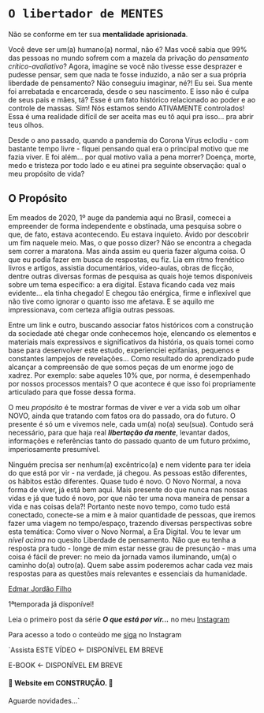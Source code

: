   # `O libertador de MENTES `

Não se conforme em ter sua **mentalidade aprisionada**.

Você deve ser um(a) humano(a) normal, não é? Mas você sabia que 99% das pessoas no mundo sofrem com a mazela da privação do _pensamento crítico-avaliativo_? Agora, imagine se você não tivesse esse desprazer e pudesse pensar, sem que nada te fosse induzido, a não ser a sua própria liberdade de pensamento?
Não conseguiu imaginar, né?! Eu sei. Sua mente foi arrebatada e encarcerada, desde o seu nascimento. E isso não é culpa de seus pais e mães, tá? Esse é um fato histórico relacionado ao poder e ao controle de massas. Sim! Nós estamos sendo ATIVAMENTE controlados! Essa é uma realidade difícil de ser aceita mas eu tô aqui pra isso... pra abrir teus olhos.

Desde o ano passado, quando a pandemia do Corona Vírus eclodiu - com bastante tempo livre - fiquei pensando qual era o principal motivo que me fazia viver. E foi além... por qual motivo valia a pena morrer? Doença, morte, medo e tristeza por todo lado e eu atinei pra seguinte observação: qual o meu propósito de vida?

## O Propósito

Em meados de 2020, 1º auge da pandemia aqui no Brasil, comecei a empreender de forma independente e obstinada, uma pesquisa sobre o que, de fato, estava acontecendo. Eu estava inquieto. Ávido por descobrir um fim naquele meio. Mas, o que posso dizer? Não se encontra a chegada sem correr a maratona. Mas ainda assim eu queria fazer alguma coisa. O que eu podia fazer em busca de respostas, eu fiz. Lia em ritmo frenético livros e artigos, assistia documentários, video-aulas, obras de ficção, dentre outras diversas formas de pesquisa as quais hoje temos disponíveis sobre um tema específico: a era digital. Estava ficando cada vez mais evidente... ela tinha chegado! E chegou tão enérgica, firme e inflexível que não tive como ignorar o quanto isso me afetava. E se aquilo me impressionava, com certeza afligia outras pessoas.

Entre um link e outro, buscando associar fatos históricos com a construção da sociedade até chegar onde conhecemos hoje, elencando os elementos e materiais mais expressivos e significativos da história, os quais tomei como base para desenvolver este estudo, experienciei epifanias, pequenos e constantes lampejos de revelações... Como resultado do aprendizado pude alcançar a compreensão de que somos peças de um enorme jogo de xadrez. Por exemplo: sabe aqueles 10% que, por norma, é desempenhado por nossos processos mentais? O que acontece é que isso foi propriamente articulado para que fosse dessa forma.

O meu _propósito_ é te mostrar formas de viver e ver a vida sob um olhar NOVO, ainda que tratando com fatos ora do passado, ora do futuro. O presente é só um e vivemos nele, cada um(a) no(a) seu(sua). Contudo será necessário, para que haja real _**libertação da mente**_, levantar dados, informações e referências tanto do passado quanto de um futuro próximo, imperiosamente presumível.

Ninguém precisa ser nenhum(a) excêntrico(a) e nem vidente para ter ideia do que está por vir - na verdade, já chegou. As pessoas estão diferentes, os hábitos estão diferentes. Quase tudo é novo. O Novo Normal, a nova forma de viver, já está bem aqui. Mais presente do que nunca nas nossas vidas e já que tudo é novo, por que não ter uma nova maneira de pensar a vida e nas coisas dela?! Portanto neste novo tempo, como tudo está conectado, conecte-se a mim e à maior quantidade de pessoas, que iremos fazer uma viagem no tempo/espaço, trazendo diversas perspectivas sobre esta temática: Como viver o Novo Normal, a Era Digital. Vou te levar um _nível acima_ no quesito Liberdade de pensamento. Não que eu tenha a resposta pra tudo - longe de mim estar nesse grau de presunção - mas uma coisa é fácil de prever: no meio da jornada vamos iluminando, um(a) o caminho do(a) outro(a). Quem sabe assim poderemos achar cada vez mais respostas para as questões mais relevantes e essenciais da humanidade.

[Edmar Jordão Filho](https://m.facebook.com/story.php?story_fbid=2787844651529096&id=100009107666752)


1ªtemporada já disponível!

Leia o primeiro post da série **_O que está por vir..._** no meu [Instagram](https://www.instagram.com/p/CN5_X2WrA08/)

Para acesso a todo o conteúdo me [siga](https://www.instagram.com/mazinhojordao/) no Instagram


`Assista ESTE VÍDEO <- DISPONÍVEL EM BREVE 

E-BOOK <- DISPONÍVEL EM BREVE

#### 🚨 Website em CONSTRUÇÃO. 🚨

Aguarde novidades...`
